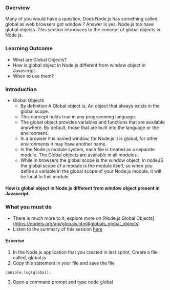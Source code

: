 ### Overview

Many of you would have a question, Does Node.js has something called, global as web browsers got window ? Answer is yes. Node.js too have global objects. This section introduces to the concept of global objects in Node js.

### Learning Outcome
- What are Global Objects?
- How is global object in Node.js different from window object in Javascript.
- When to use them?


### Introduction

- Global Objects
	- By definition A Global object is, An object that always exists in the global scope.
	- This concept holds true in any programming language.
    - The global object provides variables and functions that are available anywhere. By default, those that are built into the language or the environment.
    - In a browser it is named window, for Node.js it is global, for other environments it may have another name.
	- In the Node.js module system, each file is treated as a separate module. The Global objects are available in all modules.
	- While in browsers the global scope is the window object, in nodeJS the global scope of a module is the module itself, so when you define a variable in the global scope of your Node.js module, it will be local to this module.
	

   
#### How is global object in Node.js different from window object present in Javascript.
   
### What you must do
- There is much more to it, explore more on [Node.js Global Objects] (https://nodejs.org/api/globals.html#globals_global_objects)
- Listen to the summary of this session [here](https://www.youtube.com/watch?v=jn8PZNBmKm0&t=7s)

#### Excerise
1. In the Node.js application that you created in last sprint, Create a file called, global.js
2. Copy this statement in your file and save the file

```
console.log(global);
```
3. Open a command prompt and type node global





